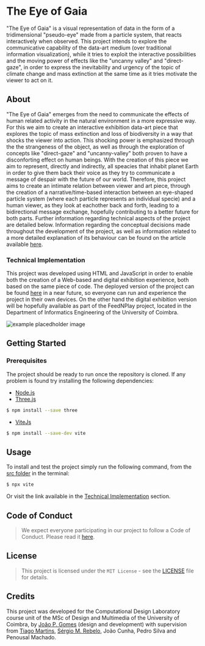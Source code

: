 # The Eye of Gaia

"The Eye of Gaia" is a visual representation of data in the form of a tridimensional "pseudo-eye" made from a particle system, that reacts interactively when observed.
This project intends to explore the communicative capability of the data-art medium (over traditional information visualization), while it tries to exploit the interactive possibilities and the moving power 
of effects like the "uncanny valley" and "direct-gaze", in order to express the inevitability and urgency of the topic of climate change and mass extinction at the same time as it tries motivate the viewer to act on it.

## About

"The Eye of Gaia" emerges from the need to communicate the effects of human related activity in the natural environment in a more expressive way. For this we aim to create an interactive exhibition data-art piece that explores the topic of mass extinction and loss 
of biodiversity in a way that shocks the viewer into action. This shocking power is emphasized through the the strangeness of the object, as well as through the exploration of concepts like "direct-gaze" and "uncanny-valley" both proven to have 
a disconforting effect on human beings. With the creation of this piece we aim to represent, directly and indirectly, all speacies that inhabit planet Earth in order to give them back their voice as they try to communicate 
a message of despair with the future of our world.
Therefore, this project aims to create an intimate relation between viewer and art piece, through the creation of a narrative/time-based interaction between an eye-shaped particle system (where each particle represents an individual specie) and a human viewer,
as they look at eachother back and forth, leading to a bidirectional message exchange, hopefully contributing to a better future for both parts.
Further information regarding technical aspects of the project are detailed below. Information regarding the conceptual decisions made throughout the development of the project, as well as information related to a more detailed explanation of its behaviour can be found 
on the article available [here]().

### Technical Implementation
This project was developed using HTML and JavaScript in order to enable both the creation of a Web-based and digital exhibition experience, both based on the same piece of code.
The deployed version of the project can be found [here]() in a near future, so everyone can run and experience the project in their own devices. On the other hand the digital exhibition version
will be hopefully available as part of the FeedNPlay project, located in the Department of Informatics Engineering of the University of Coimbra. 

![example placedholder image](res/placeholder.png)

## Getting Started

### Prerequisites

The project should be ready to run once the repository is cloned. If any problem is found try installing the following dependencies:

- [Node.js](https://nodejs.org/en)
- [Three.js](https://github.com/mrdoob/three.js)
```bash
$ npm install --save three
```
- [ViteJs](https://github.com/vitejs/vite)
```bash
$ npm install --save-dev vite
```

## Usage

To install and test the project simply run the following command, from the [src folder](/src) in the terminal:
```bash
$ npx vite
```
Or visit the link available in the [Technical Implementation](#Technical-Implementation) section.

## Code of Conduct
> We expect everyone participating in our project to follow a Code of Conduct. Please read it [here](CODE_OF_CONDUCT.md).

## License
> This project is licensed under the `MIT License` - see the [LICENSE](LICENSE) file for details.

## Credits
This project was developed for the Computational Design Laboratory course unit of the MSc of Design and Multimedia of the University of Coimbra, by [João P. Gomes](https://github.com/jppgomez) (design and development)
with supervision from [Tiago Martins](https://github.com/tiagofmartins), [Sérgio M. Rebelo](https://github.com/sergiomrebelo), João Cunha, Pedro Silva and Penousal Machado.
